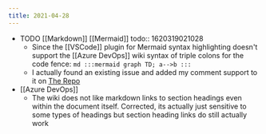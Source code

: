 ```yaml
---
title: 2021-04-28
---
```


- TODO [[Markdown]] [[Mermaid]]
  todo:: 1620319021028
	- Since the [[VSCode]] plugin for Mermaid syntax highlighting doesn't support the [[Azure DevOps]] wiki syntax of triple colons for the code fence:
	  		  ```md
	  		  :::mermaid
	  		  graph TD;
	  		  a-->b
	  		  :::
	  		  ```
	- I actually found an existing issue and added my comment support to it on [The Repo](https://github.com/bpruitt-goddard/vscode-mermaid-syntax-highlight)
- [[Azure DevOps]]
	- The wiki does not like markdown links to section headings even within the document itself. Corrected, its actually just sensitive to some types of headings but section heading links do still actually work